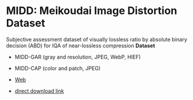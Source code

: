 # MIDD: Meikoudai Image Distortion Dataset
Subjective assessment dataset of visually lossless ratio by absolute binary decision (ABD) for IQA of near-lossless compression
**Dataset**
* MIDD-GAR (gray and resolution, JPEG, WebP, HIEF)
* MIDD-CAP (color and patch, JPEG)

* [Web](https://norishigefukushima.github.io/iqanearlossless/)
* [direct download link](./MIDD.zip)
